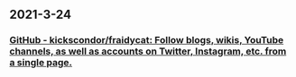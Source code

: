 
## 2021-3-24

### [GitHub - kickscondor/fraidycat: Follow blogs, wikis, YouTube channels, as well as accounts on Twitter, Instagram, etc. from a single page.](https://github.com/kickscondor/fraidycat)